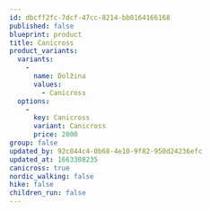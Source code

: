 ```yaml
---
id: dbcff2fc-7dcf-47cc-8214-bb0164166168
published: false
blueprint: product
title: Canicross
product_variants:
  variants:
    -
      name: Dolžina
      values:
        - Canicross
  options:
    -
      key: Canicross
      variant: Canicross
      price: 2000
group: false
updated_by: 92c844c4-0b68-4e10-9f82-950d24236efc
updated_at: 1663308235
canicross: true
nordic_walking: false
hike: false
children_run: false
---
```

